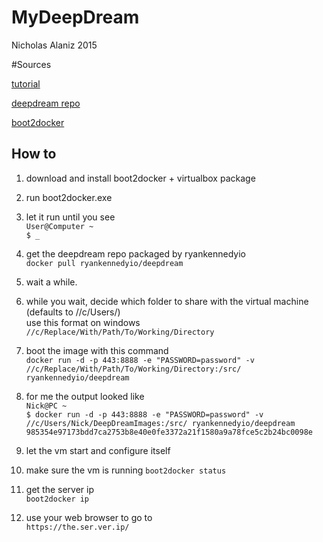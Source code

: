 # MyDeepDream
Nicholas Alaniz 2015

#Sources

[tutorial](http://ryankennedy.io/running-the-deep-dream/)

[deepdream repo](https://github.com/ryankennedyio/deep-dream-generator)

[boot2docker](https://github.com/boot2docker/windows-installer/releases)
## How to
1. download and install boot2docker + virtualbox package  

2. run boot2docker.exe		

3. let it run until you see		
	`User@Computer ~`		
 	`$ _`

4. get the deepdream repo packaged by ryankennedyio		
  `docker pull ryankennedyio/deepdream`		

5. wait a while.		

6. while you wait, decide which folder to share with the virtual machine (defaults to //c/Users/)		
	use this format on windows		
	`//c/Replace/With/Path/To/Working/Directory`		

7. boot the image with this command		
	`docker run -d -p 443:8888 -e "PASSWORD=password" -v //c/Replace/With/Path/To/Working/Directory:/src/ ryankennedyio/deepdream`		

8. for me the output looked like		
  `Nick@PC ~`		
  `$ docker run -d -p 443:8888 -e "PASSWORD=password" -v //c/Users/Nick/DeepDreamImages:/src/ ryankennedyio/deepdream`		
  `985354e97173bdd7ca2753b8e40e0fe3372a21f1580a9a78fce5c2b24bc0098e`		

9. let the vm start and configure itself		

10. make sure the vm is running
	`boot2docker status`		

11. get the server ip		
  `boot2docker ip`

12. use your web browser to go to		
	`https://the.ser.ver.ip/`		
